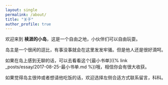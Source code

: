 ```yaml
---
layout: single
permalink: /about/
title: "关于"
author_profile: true
---
```


欢迎来到 **椟涯的小岛**，这是一个自由之地，小伙伴们可以自由玩耍。  

岛主是一个很闲的逗比，有事没事就会在这里发发牢骚。但是他人还是很好滴呵。  

如果在岛上感到无聊的话，可以去看看这个[最小书单]({% link _posts/essay/2017-08-25-最小书单.md %})哦，相信你会有很大收获。

如果觉得岛主很帅或者想请他吃饭的话，欢迎选择左侧合适方式联系留言，科科。
